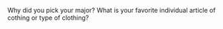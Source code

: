 Why did you pick your major?
What is your favorite individual article of cothing or type of clothing?
